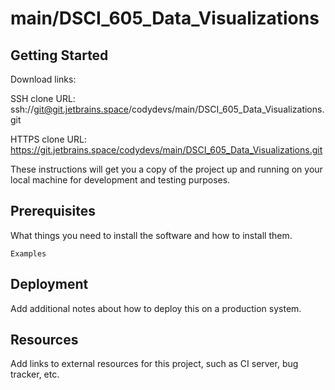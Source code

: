 # main/DSCI_605_Data_Visualizations



## Getting Started

Download links:

SSH clone URL: ssh://git@git.jetbrains.space/codydevs/main/DSCI_605_Data_Visualizations.git

HTTPS clone URL: https://git.jetbrains.space/codydevs/main/DSCI_605_Data_Visualizations.git



These instructions will get you a copy of the project up and running on your local machine for development and testing purposes.

## Prerequisites

What things you need to install the software and how to install them.

```
Examples
```

## Deployment

Add additional notes about how to deploy this on a production system.

## Resources

Add links to external resources for this project, such as CI server, bug tracker, etc.
